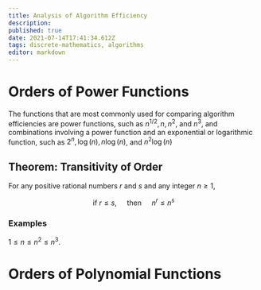 ```yaml
---
title: Analysis of Algorithm Efficiency
description: 
published: true
date: 2021-07-14T17:41:34.612Z
tags: discrete-mathematics, algorithms
editor: markdown
---
```


# Orders of Power Functions
The functions that are most commonly used for comparing algorithm efficiencies are power functions, such as $n^{1 / 2}, n, n^{2}$, and $n^{3}$, and combinations involving a power function and an exponential or logarithmic function, such as $2^{n}, \log (n), n \log (n)$, and $n^{2} \log (n)$

## Theorem: Transitivity of Order
For any positive rational numbers $r$ and $s$ and any integer $n \ge 1$, 

$$
\text { if } r \leq s, \quad \text { then } \quad n^{r} \leq n^{s}
$$

### Examples
$1 \leq n \leq n^{2} \leq n^{3}$.

# Orders of Polynomial Functions